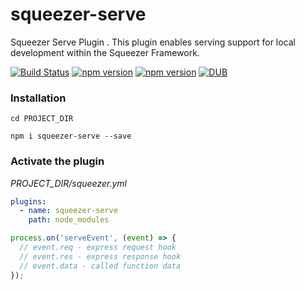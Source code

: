 # squeezer-serve
Squeezer Serve Plugin . This plugin enables serving support for local development within the Squeezer Framework.

[![Build Status](https://travis-ci.org/SqueezerIO/squeezer-serve.svg?branch=master)](https://travis-ci.org/SqueezerIO/squeezer-serve)
[![npm version](https://badge.fury.io/js/squeezer-serve.svg)](https://badge.fury.io/js/squeezer-serve)
[![npm version](https://badge.fury.io/js/squeezer-aws.svg)](https://badge.fury.io/js/squeezer-aws)
[![DUB](https://img.shields.io/dub/l/vibe-d.svg)]()

### Installation

`cd PROJECT_DIR`

`npm i squeezer-serve --save`

### Activate the plugin

*PROJECT_DIR/squeezer.yml*

```yaml
plugins:
  - name: squeezer-serve
    path: node_modules
```

```javascript
process.on('serveEvent', (event) => {
  // event.req - express request hook
  // event.res - express response hook
  // event.data - called function data
});
```
